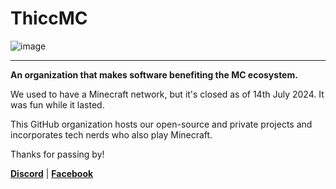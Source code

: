 # ThiccMC
![image](https://github.com/ThiccMC/.github/assets/73286927/7040a1b4-82bb-461c-b4a9-c4df235adba2)
***
**An organization that makes software benefiting the MC ecosystem.**

We used to have a Minecraft network, but it's closed as of 14th July 2024. It was fun while it lasted.

This GitHub organization hosts our open-source and private projects and incorporates tech nerds who also play Minecraft.

Thanks for passing by!

[**Discord**](https://qtpc.tech/discord) | [**Facebook**](https://facebook.com/thiccmc)
